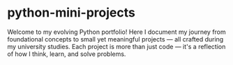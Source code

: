 # python-mini-projects
Welcome to my evolving Python portfolio! Here I document my journey from foundational concepts to small yet meaningful projects — all crafted during my university studies.  Each project is more than just code — it's a reflection of how I think, learn, and solve problems.
